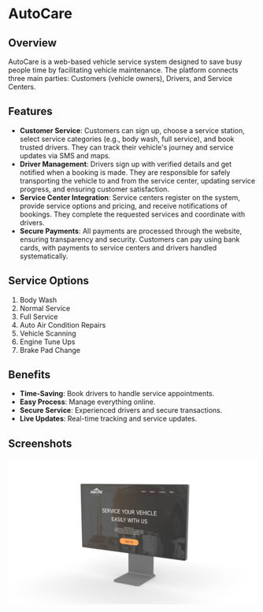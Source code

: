 # AutoCare

## Overview

AutoCare is a web-based vehicle service system designed to save busy people time by facilitating vehicle maintenance. The platform connects three main parties: Customers (vehicle owners), Drivers, and Service Centers.

## Features

- **Customer Service**: Customers can sign up, choose a service station, select service categories (e.g., body wash, full service), and book trusted drivers. They can track their vehicle's journey and service updates via SMS and maps.
- **Driver Management**: Drivers sign up with verified details and get notified when a booking is made. They are responsible for safely transporting the vehicle to and from the service center, updating service progress, and ensuring customer satisfaction.
- **Service Center Integration**: Service centers register on the system, provide service options and pricing, and receive notifications of bookings. They complete the requested services and coordinate with drivers.
- **Secure Payments**: All payments are processed through the website, ensuring transparency and security. Customers can pay using bank cards, with payments to service centers and drivers handled systematically.

## Service Options

1. Body Wash
2. Normal Service
3. Full Service
4. Auto Air Condition Repairs
5. Vehicle Scanning
6. Engine Tune Ups
7. Brake Pad Change

## Benefits

- **Time-Saving**: Book drivers to handle service appointments.
- **Easy Process**: Manage everything online.
- **Secure Service**: Experienced drivers and secure transactions.
- **Live Updates**: Real-time tracking and service updates.

## Screenshots


![Home Page](/autocare.png)

